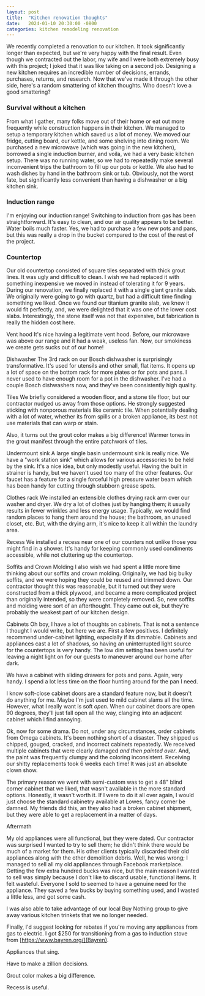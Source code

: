 ```yaml
---
layout: post
title:  "Kitchen renovation thoughts"
date:   2024-01-10 20:30:00 -0800
categories: kitchen remodeling renovation
---
```


We recently completed a renovation to our kitchen. It took significantly longer than expected, but we're very happy with the final result. Even though we contracted out the labor, my wife and I were both extremely busy with this project; I joked that it was like taking on a second job. Designing a new kitchen requires an incredible number of decisions, errands, purchases, returns, and research. Now that we've made it through the other side, here's a random smattering of kitchen thoughts. Who doesn't love a good smattering? 

### Survival without a kitchen

From what I gather, many folks move out of their home or eat out more frequently while construction happens in their kitchen. We managed to setup a temporary kitchen which saved us a lot of money. We moved our fridge, cutting board, our kettle, and some shelving into dining room. We purchased a new microwave (which was going in the new kitchen), borrowed a single induction burner, and voila, we had a very basic kitchen setup. There was no running water, so we had to repeatedly make several inconvenient trips the bathroom to fill up our pots or kettle. We also had to wash dishes by hand in the bathroom sink or tub. Obviously, not the worst fate, but significantly less convenient than having a dishwasher or a big kitchen sink. 

### Induction range

I'm enjoying our induction range! Switching to induction from gas has been straightforward. It's easy to clean, and our air quality appears to be better. Water boils much faster. Yes, we had to purchase a few new pots and pans, but this was really a drop in the bucket compared to the cost of the rest of the project. 

### Countertop

Our old countertop consisted of square tiles separated with thick grout lines. It was ugly and difficult to clean. I wish we had replaced it with something inexpensive we moved in instead of tolerating it for 9 years. During our renovation, we finally replaced it with a single giant granite slab. We originally were going to go with quartz, but had a difficult time finding something we liked. Once we found our titanium granite slab, we knew it would fit perfectly, and, we were delighted that it was one of the lower cost slabs. Interestingly, the stone itself was not that expensive, but fabrication is really the hidden cost here. 

Vent hood
It's nice having a legitimate vent hood. Before, our microwave was above our range and it had a weak, useless fan. Now, our smokiness we create gets sucks out of our home!

Dishwasher
The 3rd rack on our Bosch dishwasher is surprisingly transformative. It's used for utensils and other small, flat items. It opens up a lot of space on the bottom rack for more plates or for pots and pans. I never used to have enough room for a pot in the dishwasher. I've had a couple Bosch dishwashers now, and they've been consistently high quality. 

Tiles
We briefly considered a wooden floor, and a stone tile floor, but our contractor nudged us away from those options. He strongly suggested sticking with nonporous materials like ceramic tile. When potentially dealing with a lot of water, whether its from spills or a broken appliance, its best not use materials that can warp or stain. 

Also, it turns out the grout color makes a big difference!  Warmer tones in the grout manifest through the entire patchwork of tiles.

Undermount sink
A large single basin undermount sink is really nice. We have a "work station sink" which allows for various accessories to be held by the sink. It's a nice idea, but only modestly useful. Having the built in strainer is handy, but we haven't used too many of the other features. Our faucet has a feature for a single forceful high pressure water beam which has been handy for cutting through stubborn grease spots.

Clothes rack
We installed an extensible clothes drying rack arm over our washer and dryer. We dry a lot of clothes just by hanging them; it usually results in fewer wrinkles and less energy usage. Typically, we would find random places to hang them around the house; the bathroom, an unused closet, etc. But, with the drying arm, it's nice to keep it all within the laundry area. 

Recess
We installed a recess near one of our counters not unlike those you might find in a shower. It's handy for keeping commonly used condiments accessible, while not cluttering up the countertop. 

Soffits and Crown Molding
I also wish we had spent a little more time thinking about our soffits and crown molding. Originally, we had big bulky soffits, and we were hoping they could be reused and trimmed down. Our contractor thought this was reasonable, but it turned out they were constructed from a thick plywood, and became a more complicated project than originally intended, so they were completely removed. So, new soffits and molding were sort of an afterthought. They came out ok, but they're probably the weakest part of our kitchen design. 

Cabinets
Oh boy, I have a lot of thoughts on cabinets. That is not a sentence I thought I would write, but here we are. First a few positives. I definitely recommend under-cabinet lighting, especially if its dimmable. Cabinets and appliances cast a lot of shadows, so having an uninterrupted light source for the countertops is very handy. The low dim setting has been useful for leaving a night light on for our guests to maneuver around our home after dark.

We have a cabinet with sliding drawers for pots and pans. Again, very handy. I spend a lot less time on the floor hunting around for the pan I need.

I know soft-close cabinet doors are a standard feature now, but it doesn't do anything for me. Maybe I'm just used to mild cabinet slams all the time. However, what I really want is soft _open_. When our cabinet doors are open 90 degrees, they'll just fall open all the way, clanging into an adjacent cabinet which I find annoying.

Ok, now for some drama. Do not, under any circumstances, order cabinets from Omega cabinets. It's been nothing short of a disaster. They shipped us chipped, gouged, cracked, and incorrect cabinets repeatedly. We received multiple cabinets that were clearly damaged _and then painted over_. And, the paint was frequently clumpy and the coloring inconsistent. Receiving our shitty replacements took 6 weeks each time! It was just an absolute clown show. 

The primary reason we went with semi-custom was to get a 48" blind corner cabinet that we liked, that wasn't available in the more standard options. Honestly, it wasn't worth it. If I were to do it all over again, I would just choose the standard cabinetry available at Lowes, fancy corner be damned. My friends did this, an they also had a broken cabinet shipment, but they were able to get a replacement in a matter of days.


Aftermath

My old appliances were all functional, but they were  dated. Our contractor was surprised I wanted to try to sell them; he didn't think there would be much of a market for them. His other clients typically discarded their old appliances along with the other demolition debris. Well, he was wrong; I managed to sell all my old appliances through Facebook marketplace. Getting the few extra hundred bucks was nice, but the main reason I wanted to sell was simply because I don't like to discard usable, functional items. It felt wasteful. Everyone I sold to seemed to have a genuine need for the appliance. They saved a few bucks by buying something used, and I wasted a little less, and got some cash. 

I was also able to take advantage of our local Buy Nothing group to give away various kitchen trinkets that we no longer needed. 

Finally, I'd suggest looking for rebates if you're moving any appliances from gas to electric. I got $250 for transitioning from a gas to induction stove from [https://www.bayren.org/](Bayren). 



Appliances that sing.



Have to make a zillion decisions.

Grout color makes a big difference.

Recess is useful.





